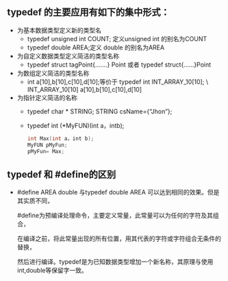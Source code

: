 ## typedef 的主要应用有如下的集中形式：
* 为基本数据类型定义新的类型名
    * typedef unsigned int COUNT; 定义unsigned int 的别名为COUNT
    * typedef double AREA;定义 double 的别名为AREA
* 为自定义数据类型定义简洁的类型名称
    * typedef struct tagPoint{.......} Point 或者 typedef struct{......}Point
* 为数组定义简洁的类型名称
    * int a[10],b[10],c[10],d[10];等价于 typedef int INT_ARRAY_10[10]; \\ 
      INT_ARRAY_10[10] a[10],b[10],c[10],d[10]
* 为指针定义简洁的名称
    * typedef char * STRING; STRING csName={“Jhon”};
    * typedef int (*MyFUN)(int a，intb);
      
      ```c++
      int Max(int a，int b);
      MyFUN pMyFun;
      pMyFun= Max;
      ```
      
## typedef 和 \#define的区别
  * \#define AREA double 与typedef double AREA 可以达到相同的效果。但是其实质不同，
  
    \#define为预编译处理命令，主要定义常量，此常量可以为任何的字符及其组合，
    
    在编译之前，将此常量出现的所有位置，用其代表的字符或字符组合无条件的替换，
  
    然后进行编译。typedef是为已知数据类型增加一个新名称，其原理与使用int,double等保留字一致。
  
      
      
    
